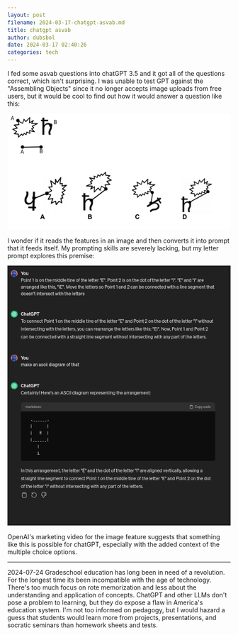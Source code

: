 ```yaml
---
layout: post 
filename: 2024-03-17-chatgpt-asvab.md
title: chatgpt asvab
author: dubsbol
date: 2024-03-17 02:40:26
categories: tech
---
```


I fed some asvab questions into chatGPT 3.5 and it got all of the questions correct, which isn't surprising. I was unable to test GPT against the "Assembling Objects" since it no longer accepts image uploads from free users, but it would be cool to find out how it would answer a question like this:

![asvab]


I wonder if it reads the features in an image and then converts it into prompt that it feeds itself. My prompting skills are severely lacking, but my letter prompt explores this premise:

![problem]

OpenAI's marketing video for the image feature suggests that something like this is possible for chatGPT, especially with the added context of the multiple choice options. 

---

2024-07-24
Gradeschool education has long been in need of a revolution. For the longest time its been incompatible with the age of technology. There's too much focus on rote memorization and less about the understanding and application of concepts. ChatGPT and other LLMs don't pose a problem to learning, but they do expose a flaw in America's education system. I'm not too informed on pedagogy, but I would hazard a guess that students would learn more from projects, presentations, and socratic seminars than homework sheets and tests. 

[asvab]: /assets/images/asvab.png
[problem]: /assets/images/problem.png

